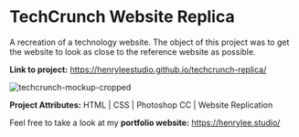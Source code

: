 # TechCrunch Website Replica

A recreation of a technology website. The object of this project was to get the website to look as close to the reference website as possible. 

**Link to project:** https://henryleestudio.github.io/techcrunch-replica/

![techcrunch-mockup-cropped](https://user-images.githubusercontent.com/101936420/164997706-e945c955-7729-41bd-bc8d-756c722f89b7.png)

**Project Attributes:** HTML | CSS | Photoshop CC | Website Replication

Feel free to take a look at my **portfolio website:** https://henrylee.studio/
